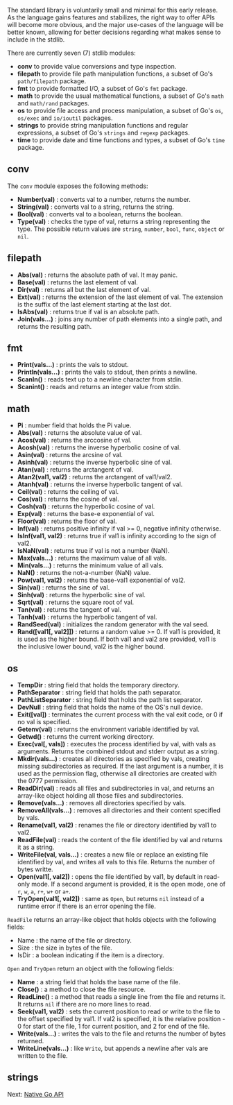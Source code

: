 The standard library is voluntarily small and minimal for this early release. As the language gains features and stabilizes, the right way to offer APIs will become more obvious, and the major use-cases of the language will be better known, allowing for better decisions regarding what makes sense to include in the stdlib.

There are currently seven (7) stdlib modules:

* **conv** to provide value conversions and type inspection.
* **filepath** to provide file path manipulation functions, a subset of Go's `path/filepath` package.
* **fmt** to provide formatted I/O, a subset of Go's `fmt` package.
* **math** to provide the usual mathematical functions, a subset of Go's `math` and `math/rand` packages.
* **os** to provide file access and process manipulation, a subset of Go's `os`, `os/exec` and `io/ioutil` packages.
* **strings** to provide string manipulation functions and regular expressions, a subset of Go's `strings` and `regexp` packages.
* **time** to provide date and time functions and types, a subset of Go's `time` package.

## conv

The `conv` module exposes the following methods:

* **Number(val)** : converts val to a number, returns the number.
* **String(val)** : converts val to a string, returns the string.
* **Bool(val)** : converts val to a boolean, returns the boolean.
* **Type(val)** : checks the type of val, returns a string representing the type. The possible return values are `string`, `number`, `bool`, `func`, `object` or `nil`.

## filepath

* **Abs(val)** : returns the absolute path of val. It may panic.
* **Base(val)** : returns the last element of val.
* **Dir(val)** : returns all but the last element of val.
* **Ext(val)** : returns the extension of the last element of val. The extension is the suffix of the last element starting at the last dot.
* **IsAbs(val)** : returns true if val is an absolute path.
* **Join(vals...)** : joins any number of path elements into a single path, and returns the resulting path.

## fmt

* **Print(vals...)** : prints the vals to stdout.
* **Println(vals...)** : prints the vals to stdout, then prints a newline.
* **Scanln()** : reads text up to a newline character from stdin.
* **Scanint()** : reads and returns an integer value from stdin.

## math

* **Pi** : number field that holds the Pi value.
* **Abs(val)** : returns the absolute value of val.
* **Acos(val)** : returns the arccosine of val.
* **Acosh(val)** : returns the inverse hyperbolic cosine of val.
* **Asin(val)** : returns the arcsine of val.
* **Asinh(val)** : returns the inverse hyperbolic sine of val.
* **Atan(val)** : returns the arctangent of val.
* **Atan2(val1, val2)** : returns the arctangent of val1/val2.
* **Atanh(val)** : returns the inverse hyperbolic tangent of val.
* **Ceil(val)** : returns the ceiling of val.
* **Cos(val)** : returns the cosine of val.
* **Cosh(val)** : returns the hyperbolic cosine of val.
* **Exp(val)** : returns the base-e exponential of val.
* **Floor(val)** : returns the floor of val.
* **Inf(val)** : returns positive infinity if val >= 0, negative infinity otherwise.
* **IsInf(val1, val2)** : returns true if val1 is infinity according to the sign of val2.
* **IsNaN(val)** : returns true if val is not a number (NaN).
* **Max(vals...)** : returns the maximum value of all vals.
* **Min(vals...)** : returns the minimum value of all vals.
* **NaN()** : returns the not-a-number (NaN) value.
* **Pow(val1, val2)** : returns the base-val1 exponential of val2.
* **Sin(val)** : returns the sine of val.
* **Sinh(val)** : returns the hyperbolic sine of val.
* **Sqrt(val)** : returns the square root of val.
* **Tan(val)** : returns the tangent of val.
* **Tanh(val)** : returns the hyperbolic tangent of val.
* **RandSeed(val)** : initializes the random generator with the val seed.
* **Rand([val1[, val2]])** : returns a random value >= 0. If val1 is provided, it is used as the higher bound. If both val1 and val2 are provided, val1 is the inclusive lower bound, val2 is the higher bound.

## os

* **TempDir** : string field that holds the temporary directory.
* **PathSeparator** : string field that holds the path separator.
* **PathListSeparator** : string field that holds the path list separator.
* **DevNull** : string field that holds the name of the OS's null device.
* **Exit([val])** : terminates the current process with the val exit code, or 0 if no val is specified.
* **Getenv(val)** : returns the environment variable identified by val.
* **Getwd()** : returns the current working directory.
* **Exec(val[, vals])** : executes the process identified by val, with vals as arguments. Returns the combined stdout and stderr output as a string.
* **Mkdir(vals...)** : creates all directories as specified by vals, creating missing subdirectories as required. If the last argument is a number, it is used as the permission flag, otherwise all directories are created with the 0777 permission.
* **ReadDir(val)** : reads all files and subdirectories in val, and returns an array-like object holding all those files and subdirectories.
* **Remove(vals...)** : removes all directories specified by vals.
* **RemoveAll(vals...)** : removes all directories and their content specified by vals.
* **Rename(val1, val2)** : renames the file or directory identified by val1 to val2.
* **ReadFile(val)** : reads the content of the file identified by val and returns it as a string.
* **WriteFile(val, vals...)** : creates a new file or replace an existing file identified by val, and writes all vals to this file. Returns the number of bytes writte.
* **Open(val1[, val2])** : opens the file identified by val1, by default in read-only mode. If a second argument is provided, it is the open mode, one of `r`, `w`, `a`, `r+`, `w+` or `a+`.
* **TryOpen(val1[, val2])** : same as `Open`, but returns `nil` instead of a runtime error if there is an error opening the file.

`ReadFile` returns an array-like object that holds objects with the following fields:

* Name : the name of the file or directory.
* Size : the size in bytes of the file.
* IsDir : a boolean indicating if the item is a directory.


`Open` and `TryOpen` return an object with the following fields:

* **Name** : a string field that holds the base name of the file.
* **Close()** : a method to close the file resource.
* **ReadLine()** : a method that reads a single line from the file and returns it. It returns `nil` if there are no more lines to read.
* **Seek(val1, val2)** : sets the current position to read or write to the file to the offset specified by val1. If val2 is specified, it is the relative position - 0 for start of the file, 1 for current position, and 2 for end of the file.
* **Write(vals...)** : writes the vals to the file and returns the number of bytes returned.
* **WriteLine(vals...)** : like `Write`, but appends a newline after vals are written to the file.

## strings


Next: [Native Go API](https://github.com/PuerkitoBio/agora/wiki/Native-Go-API)

